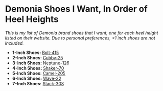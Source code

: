 # Demonia Shoes I Want, In Order of Heel Heights

*This is my list of Demonia brand shoes that I want, one for each heel height listed on their website. Due to personal preferences, <1 inch shoes are not included.*

- **1-Inch Shoes:** [Bolt-415](https://demoniacult.com/collections/all/products/bolt-415bvl?_pos=10&_fid=86b0955aa&_ss=c)
- **2-Inch Shoes:** [Cubby-25](https://demoniacult.com/collections/all/products/cubby-25bhg?_pos=18&_fid=1c29542e1&_ss=c)
- **3-Inch Shoes:** [Neptune-126](https://demoniacult.com/collections/all/products/neptune-126bvlfnpt?_pos=76&_fid=50209aebc&_ss=c)
- **4-Inch Shoes:** [Shaker-70](https://demoniacult.com/collections/all/products/shaker-70wvlbfn?_pos=110&_fid=685de29f5&_ss=c)
- **5-Inch Shoes:** [Camel-205](https://demoniacult.com/collections/all/products/camel-205gyrefl?_pos=19&_fid=4bc7ff34f&_ss=c)
- **6-Inch Shoes:** [Wave-22](https://demoniacult.com/collections/all/products/wave-22bvl?_pos=17&_fid=ef0792f86&_ss=c)
- **7-Inch Shoes:** [Stack-308](https://demoniacult.com/collections/all/products/stack-308bpu?_pos=10&_fid=6ada5f33b&_ss=c)
